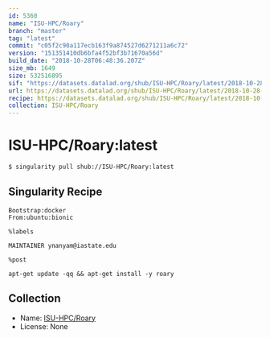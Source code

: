 ```yaml
---
id: 5360
name: "ISU-HPC/Roary"
branch: "master"
tag: "latest"
commit: "c05f2c90a117ecb163f9a874527d6271211a6c72"
version: "151351410db6bfa4f52bf3b71670a56d"
build_date: "2018-10-28T06:48:36.207Z"
size_mb: 1649
size: 532516895
sif: "https://datasets.datalad.org/shub/ISU-HPC/Roary/latest/2018-10-28-c05f2c90-15135141/151351410db6bfa4f52bf3b71670a56d.simg"
url: https://datasets.datalad.org/shub/ISU-HPC/Roary/latest/2018-10-28-c05f2c90-15135141/
recipe: https://datasets.datalad.org/shub/ISU-HPC/Roary/latest/2018-10-28-c05f2c90-15135141/Singularity
collection: ISU-HPC/Roary
---
```


# ISU-HPC/Roary:latest

```bash
$ singularity pull shub://ISU-HPC/Roary:latest
```

## Singularity Recipe

```singularity
Bootstrap:docker
From:ubuntu:bionic

%labels

MAINTAINER ynanyam@iastate.edu

%post

apt-get update -qq && apt-get install -y roary
```

## Collection

 - Name: [ISU-HPC/Roary](https://github.com/ISU-HPC/Roary)
 - License: None

